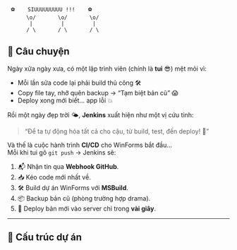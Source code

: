      ⚽    SIUUUUUUUUU !!!    ⚽
          \o/       \o/       \o/
           |         |         |
          / \       / \       / \


## 📜 Câu chuyện
Ngày xửa ngày xưa, có một lập trình viên (chính là **tui** 😎) mệt mỏi vì:
- Mỗi lần sửa code lại phải build thủ công 🛠
- Copy file tay, nhỡ quên backup → “Tạm biệt bản cũ” 😱
- Deploy xong mới biết… app lỗi 💥

Rồi một ngày đẹp trời 🌤, **Jenkins** xuất hiện như một vị cứu tinh:
> “Để ta tự động hóa tất cả cho cậu, từ build, test, đến deploy! 💪”

Và thế là cuộc hành trình **CI/CD** cho WinForms bắt đầu...  
Mỗi khi tui gõ `git push` → Jenkins sẽ:
1. 📬 Nhận tin qua **Webhook GitHub**.
2. 📥 Kéo code mới nhất về.
3. 🛠 Build dự án WinForms với **MSBuild**.
4. 📦 Backup bản cũ (phòng trường hợp drama).
5. 🚀 Deploy bản mới vào server chỉ trong **vài giây**.

---

## 📂 Cấu trúc dự án
